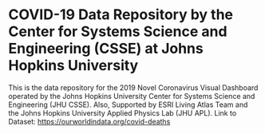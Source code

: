 # COVID-19 Data Repository by the Center for Systems Science and Engineering (CSSE) at Johns Hopkins University
This is the data repository for the 2019 Novel Coronavirus Visual Dashboard operated by the Johns Hopkins University Center for Systems Science and Engineering (JHU CSSE). Also, Supported by ESRI Living Atlas Team and the Johns Hopkins University Applied Physics Lab (JHU APL).
Link to Dataset: https://ourworldindata.org/covid-deaths
